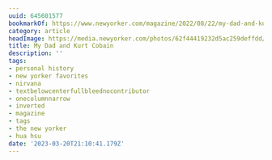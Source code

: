 ```yaml
---
uuid: 645601577
bookmarkOf: https://www.newyorker.com/magazine/2022/08/22/my-dad-and-kurt-cobain
category: article
headImage: https://media.newyorker.com/photos/62f44419232d5ac259deffdd/16:9/w_1280,c_limit/220822_r40869.jpg
title: My Dad and Kurt Cobain
description: ''
tags:
- personal history
- new yorker favorites
- nirvana
- textbelowcenterfullbleednocontributor
- onecolumnnarrow
- inverted
- magazine
- tags
- the new yorker
- hua hsu
date: '2023-03-20T21:10:41.179Z'
---
```



